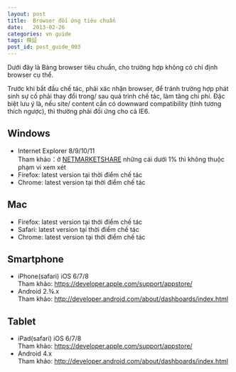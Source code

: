 ```yaml
---
layout: post
title:  Browser đối ứng tiêu chuẩn
date:   2013-02-26
categories: vn guide
tags: 検証
post_id: post_guide_003
---
```

Dưới đây là Bảng browser tiêu chuẩn, cho trường hợp không có chỉ định browser cụ thể.

Trước khi bắt đầu chế tác, phải xác nhận browser, để tránh trường hợp phát sinh sự cố phải thay đổi trong/ sau quá trình chế tác, làm tăng chi phí.
Đặc biệt lưu ý là, nếu site/ content cần có downward compatibility (tính tương thích ngược), thì thường phải đối ứng cho cả IE6.

<div>
  <h2>Windows</h2>
  <ul>
    <li>Internet Explorer 8/9/10/11<br>Tham khảo：ở <a href="https://www.netmarketshare.com/browser-market-share.aspx?qprid=2&amp;qpcustomd=0" target="_blank">NETMARKETSHARE</a> những cái dưới 1% thì không thuộc phạm vi xem xét</li>
    <li>Firefox: latest version tại thời điểm chế tác</li>
    <li>Chrome: latest version tại thời điểm chế tác</li>
  </ul>
</div>
<div>
  <h2>Mac</h2>
  <ul>
    <li>Firefox: latest version tại thời điểm chế tác</li>
    <li>Safari: latest version tại thời điểm chế tác</li>
    <li>Chrome: latest version tại thời điểm chế tác</li>
  </ul>
</div>
<div>
  <h2>Smartphone</h2>
  <ul>
    <li>iPhone(safari) iOS 6/7/8<br>Tham khảo: <a href="https://developer.apple.com/support/appstore/" target="_blank">https://developer.apple.com/support/appstore/</a></li>
    <li>Android 2.¾.x<br>Tham khảo: <a href="http://developer.android.com/about/dashboards/index.html" target="_blank">http://developer.android.com/about/dashboards/index.html</a></li>
  </ul>
</div>
<div>
  <h2>Tablet</h2>
  <ul>
    <li>iPad(safari) iOS 6/7/8<br>Tham khảo: <a href="https://developer.apple.com/support/appstore/" target="_blank">https://developer.apple.com/support/appstore/</a></li>
    <li>Android 4.x<br>Tham khảo: <a href="http://developer.android.com/about/dashboards/index.html" target="_blank">http://developer.android.com/about/dashboards/index.html</a></li>
  </ul>
</div>
